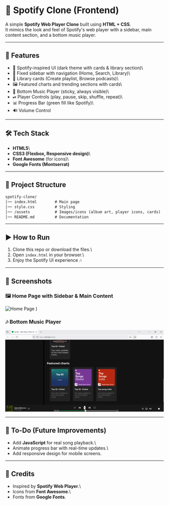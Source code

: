 # 🎵 Spotify Clone (Frontend)

A simple **Spotify Web Player Clone** built using **HTML + CSS**.\
It mimics the look and feel of Spotify's web player with a sidebar, main
content section, and a bottom music player.

------------------------------------------------------------------------

## 🚀 Features

-   🎨 Spotify-inspired UI (dark theme with cards & library section)\
-   📌 Fixed sidebar with navigation (Home, Search, Library)\
-   📂 Library cards (Create playlist, Browse podcasts)\
-   🖼 Featured charts and trending sections with cards\
-   🎵 Bottom Music Player (sticky, always visible)\
-   ⏯ Player Controls (play, pause, skip, shuffle, repeat)\
-   📊 Progress Bar (green fill like Spotify)\
-   🔊 Volume Control

------------------------------------------------------------------------

## 🛠️ Tech Stack

-   **HTML5**\
-   **CSS3 (Flexbox, Responsive design)**\
-   **Font Awesome** (for icons)\
-   **Google Fonts (Montserrat)**

------------------------------------------------------------------------

## 📂 Project Structure

    spotify-clone/
    │── index.html        # Main page
    │── style.css         # Styling
    │── /assets           # Images/icons (album art, player icons, cards)
    │── README.md         # Documentation

------------------------------------------------------------------------

## ▶️ How to Run

1.  Clone this repo or download the files.\
2.  Open `index.html` in your browser.\
3.  Enjoy the Spotify UI experience 🎶

------------------------------------------------------------------------

## 📸 Screenshots

### 🖼 Home Page with Sidebar & Main Content

![Home Page](.screenshots/image.png)
)

### 🎶 Bottom Music Player

![Music Player](./screenshots/player.png)

------------------------------------------------------------------------

## 📌 To-Do (Future Improvements)

-   Add **JavaScript** for real song playback.\
-   Animate progress bar with real-time updates.\
-   Add responsive design for mobile screens.

------------------------------------------------------------------------

## 🙌 Credits

-   Inspired by **Spotify Web Player**.\
-   Icons from **Font Awesome**.\
-   Fonts from **Google Fonts**.
